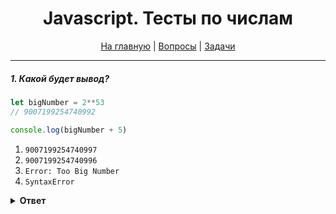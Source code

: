 <div align="center">

<h1>Javascript. Тесты по числам</h1>

<a href="https://github.com/dollaween/javascript-tests">На главную</a> | <a href="https://github.com/dollaween/javascript-questions">Вопросы</a> | <a href="https://github.com/dollaween/javascript-tasks">Задачи</a>

</div>

---

##### 1. Какой будет вывод?

```javascript
let bigNumber = 2**53
// 9007199254740992

console.log(bigNumber + 5)
```

1. `9007199254740997`
2. `9007199254740996`
3. `Error: Too Big Number`
4. `SyntaxError`

<details><summary><b>Ответ</b></summary>
<p>

**Ответ: 2**

Из-за ограничений в вычислениях, `2**53` — это максимальное число, которое обеспечивает точность вычислений.

</p>
</details>
